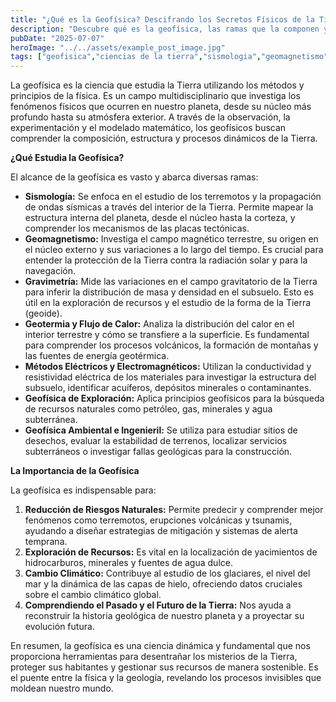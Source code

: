 ```yaml
---
title: "¿Qué es la Geofísica? Descifrando los Secretos Físicos de la Tierra"
description: "Descubre qué es la geofísica, las ramas que la componen y su crucial importancia para comprender la Tierra, desde su interior hasta sus fenómenos superficiales, y cómo contribuye a la predicción de desastres y la exploración de recursos."
pubDate: "2025-07-07"
heroImage: "../../assets/example_post_image.jpg"
tags: ["geofisica","ciencias de la tierra","sismologia","geomagnetismo","exploracion","terremotos","recursos naturales","cambio climatico"]
---
```



La geofísica es la ciencia que estudia la Tierra utilizando los métodos y principios de la física. Es un campo multidisciplinario que investiga los fenómenos físicos que ocurren en nuestro planeta, desde su núcleo más profundo hasta su atmósfera exterior. A través de la observación, la experimentación y el modelado matemático, los geofísicos buscan comprender la composición, estructura y procesos dinámicos de la Tierra.

**¿Qué Estudia la Geofísica?**

El alcance de la geofísica es vasto y abarca diversas ramas:

*   **Sismología:** Se enfoca en el estudio de los terremotos y la propagación de ondas sísmicas a través del interior de la Tierra. Permite mapear la estructura interna del planeta, desde el núcleo hasta la corteza, y comprender los mecanismos de las placas tectónicas.
*   **Geomagnetismo:** Investiga el campo magnético terrestre, su origen en el núcleo externo y sus variaciones a lo largo del tiempo. Es crucial para entender la protección de la Tierra contra la radiación solar y para la navegación.
*   **Gravimetría:** Mide las variaciones en el campo gravitatorio de la Tierra para inferir la distribución de masa y densidad en el subsuelo. Esto es útil en la exploración de recursos y el estudio de la forma de la Tierra (geoide).
*   **Geotermia y Flujo de Calor:** Analiza la distribución del calor en el interior terrestre y cómo se transfiere a la superficie. Es fundamental para comprender los procesos volcánicos, la formación de montañas y las fuentes de energía geotérmica.
*   **Métodos Eléctricos y Electromagnéticos:** Utilizan la conductividad y resistividad eléctrica de los materiales para investigar la estructura del subsuelo, identificar acuíferos, depósitos minerales o contaminantes.
*   **Geofísica de Exploración:** Aplica principios geofísicos para la búsqueda de recursos naturales como petróleo, gas, minerales y agua subterránea.
*   **Geofísica Ambiental e Ingenieril:** Se utiliza para estudiar sitios de desechos, evaluar la estabilidad de terrenos, localizar servicios subterráneos o investigar fallas geológicas para la construcción.

**La Importancia de la Geofísica**

La geofísica es indispensable para:

1.  **Reducción de Riesgos Naturales:** Permite predecir y comprender mejor fenómenos como terremotos, erupciones volcánicas y tsunamis, ayudando a diseñar estrategias de mitigación y sistemas de alerta temprana.
2.  **Exploración de Recursos:** Es vital en la localización de yacimientos de hidrocarburos, minerales y fuentes de agua dulce.
3.  **Cambio Climático:** Contribuye al estudio de los glaciares, el nivel del mar y la dinámica de las capas de hielo, ofreciendo datos cruciales sobre el cambio climático global.
4.  **Comprendiendo el Pasado y el Futuro de la Tierra:** Nos ayuda a reconstruir la historia geológica de nuestro planeta y a proyectar su evolución futura.

En resumen, la geofísica es una ciencia dinámica y fundamental que nos proporciona herramientas para desentrañar los misterios de la Tierra, proteger sus habitantes y gestionar sus recursos de manera sostenible. Es el puente entre la física y la geología, revelando los procesos invisibles que moldean nuestro mundo.